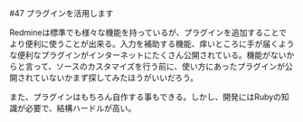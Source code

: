 #47 プラグインを活用します

Redmineは標準でも様々な機能を持っているが、プラグインを追加することでより便利に使うことが出来る。入力を補助する機能、痒いところに手が届くような便利なプラグインがインターネットにたくさん公開されている。機能がないからと言って、ソースのカスタマイズを行う前に、使い方にあったプラグインが公開されていないかまず探してみたほうがいいだろう。

また、プラグインはもちろん自作する事もできる。しかし、開発にはRubyの知識が必要で、結構ハードルが高い。